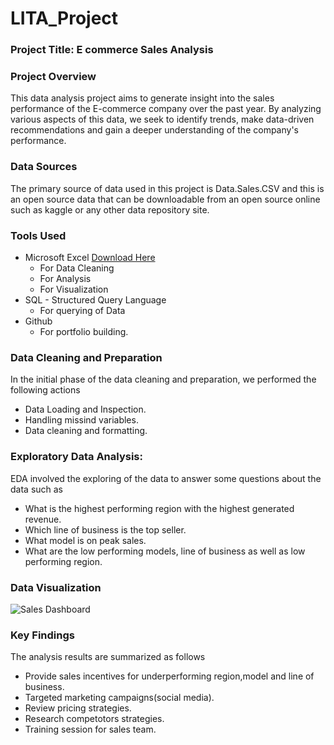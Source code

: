 # LITA_Project

### Project Title: E commerce Sales Analysis

### Project Overview
This data analysis project aims to generate insight into the sales performance of the E-commerce company over the past year.
By analyzing various aspects of this data, we seek to identify trends, make data-driven recommendations and gain a deeper understanding of the company's performance.

### Data Sources
The primary source of data used in this project is Data.Sales.CSV and this is an open source data that can be downloadable from an open source online such as kaggle or any other data repository site.

### Tools Used
- Microsoft Excel [Download Here](https://www.microsoft.com)
  -  For Data Cleaning
  -  For Analysis
  -  For Visualization
- SQL - Structured Query Language
  - For querying of Data
- Github
  - For portfolio building.
 
 ### Data Cleaning and Preparation
 In the initial phase of the data cleaning and preparation, we performed the following actions
  - Data Loading and Inspection.
  - Handling missind variables.
  - Data cleaning and formatting.

 ### Exploratory Data Analysis:
 EDA involved the exploring of the data to answer some questions about the data such as
  - What is the highest performing region with the highest generated revenue.
  - Which line of business is the top seller.
  - What model is on peak sales.
  - What are the low performing models, line of business as well as low performing region.

 ### Data Visualization
 
 ![Sales Dashboard](https://github.com/user-attachments/assets/59393654-085d-4dcd-ac12-cf6b622b4c9c)


 ### Key Findings
 The analysis results are summarized as follows
  - Provide sales incentives for underperforming region,model and line of business.
  - Targeted marketing campaigns(social media).
  - Review pricing strategies.
  - Research competotors strategies.
  - Training session for sales team.


  

  

